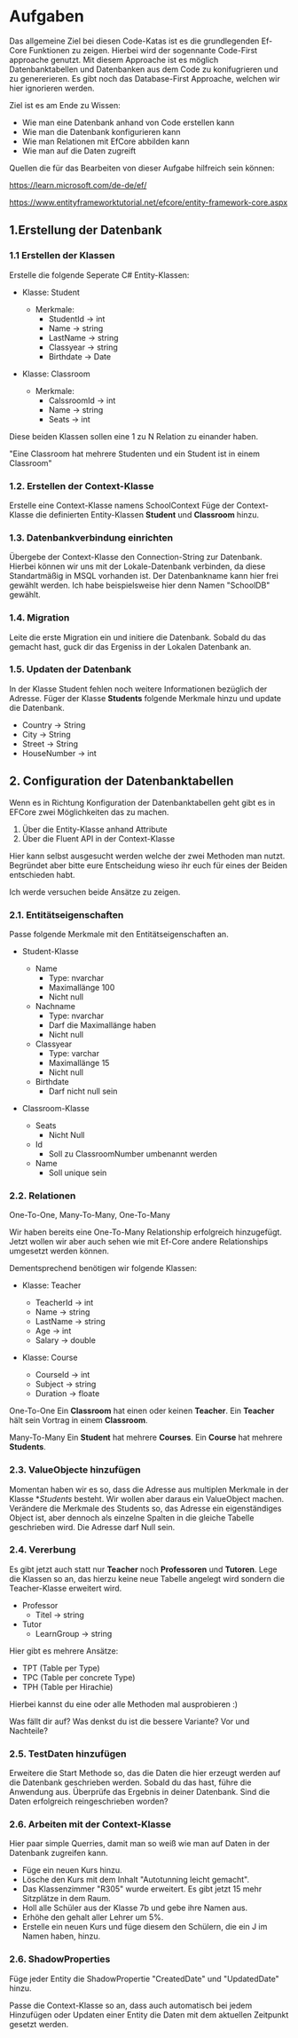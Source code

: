 ﻿
# Aufgaben
Das allgemeine Ziel bei diesen Code-Katas ist es die grundlegenden Ef-Core Funktionen zu zeigen. Hierbei wird der sogennante Code-First approache genutzt. 
Mit diesem Approache ist es möglich Datenbanktabellen und Datenbanken aus dem Code zu konifugrieren und zu genererieren.
Es gibt noch das Database-First Approache, welchen wir hier ignorieren werden.

Ziel ist es am Ende zu Wissen:
* Wie man eine Datenbank anhand von Code erstellen kann
* Wie man die Datenbank konfigurieren kann
* Wie man Relationen mit EfCore abbilden kann
* Wie man auf die Daten zugreift


Quellen die für das Bearbeiten von dieser Aufgabe hilfreich sein können:

https://learn.microsoft.com/de-de/ef/

https://www.entityframeworktutorial.net/efcore/entity-framework-core.aspx


## 1.Erstellung der Datenbank
### 1.1 Erstellen der Klassen
Erstelle die folgende Seperate C# Entity-Klassen:

* Klasse: Student 
	* Merkmale:
		- StudentId -> int
		- Name -> string
		- LastName -> string
		- Classyear -> string
		- Birthdate -> Date

* Klasse: Classroom
	* Merkmale:
		- CalssroomId -> int
		- Name -> string
		- Seats -> int
		
Diese beiden Klassen sollen eine 1 zu N Relation zu einander haben. 

"Eine Classroom hat mehrere Studenten und ein Student ist in einem Classroom" 

### 1.2. Erstellen der Context-Klasse

Erstelle eine Context-Klasse namens SchoolContext 
Füge der Context-Klasse die definierten Entity-Klassen **Student** und **Classroom** hinzu.

### 1.3. Datenbankverbindung einrichten

Übergebe der Context-Klasse den Connection-String zur Datenbank. Hierbei können wir uns mit der Lokale-Datenbank verbinden, da diese Standartmäßig in MSQL vorhanden ist.
Der Datenbankname kann hier frei gewählt werden. Ich habe beispielsweise hier denn Namen "SchoolDB" gewählt.

### 1.4. Migration

Leite die erste Migration ein und initiere die Datenbank.
Sobald du das gemacht hast, guck dir das Ergeniss in der Lokalen Datenbank an.

### 1.5. Updaten der Datenbank

In der Klasse Student fehlen noch weitere Informationen bezüglich der Adresse.
Füger der Klasse **Students** folgende Merkmale hinzu und update die Datenbank.

* Country -> String
* City -> String
* Street -> String
* HouseNumber -> int


## 2. Configuration der Datenbanktabellen

Wenn es in Richtung Konfiguration der Datenbanktabellen geht gibt es in EFCore zwei Möglichkeiten das zu machen.

1. Über die Entity-Klasse anhand Attribute
2. Über die Fluent API in der Context-Klasse

Hier kann selbst ausgesucht werden welche der zwei Methoden man nutzt. Begründet aber bitte eure Entscheidung wieso ihr euch für eines der Beiden entschieden habt.

Ich werde versuchen beide Ansätze zu zeigen.

### 2.1. Entitätseigenschaften
Passe folgende Merkmale mit den Entitätseigenschaften an.

* Student-Klasse
	* Name
		* Type: nvarchar 
		* Maximallänge 100
		* Nicht null
	* Nachname
		* Type: nvarchar 
		* Darf die Maximallänge haben
		* Nicht null
	* Classyear
		* Type: varchar 
		* Maximallänge 15
		* Nicht null
	* Birthdate
		* Darf nicht null sein 

* Classroom-Klasse
	* Seats
		* Nicht Null
	* Id
		* Soll zu ClassroomNumber umbenannt werden
	* Name
		* Soll unique sein

### 2.2. Relationen
One-To-One, Many-To-Many, One-To-Many

Wir haben bereits eine One-To-Many Relationship erfolgreich hinzugefügt. 
Jetzt wollen wir aber auch sehen wie mit Ef-Core andere Relationships umgesetzt werden können.

Dementsprechend benötigen wir folgende Klassen:

* Klasse: Teacher
	* TeacherId -> int
	* Name -> string
	* LastName -> string
	* Age -> int
	* Salary -> double
	
* Klasse: Course
	* CourseId -> int
	* Subject -> string
	* Duration -> floate

One-To-One
Ein **Classroom** hat einen oder keinen **Teacher**. Ein **Teacher** hält sein Vortrag in einem **Classroom**.

Many-To-Many
Ein **Student** hat mehrere **Courses**. Ein **Course** hat mehrere **Students**.
	
### 2.3. ValueObjecte hinzufügen

Momentan haben wir es so, dass die Adresse aus multiplen Merkmale in der Klasse **Students* besteht.
Wir wollen aber daraus ein ValueObject machen. 
Verändere die Merkmale des Students so, das Adresse ein eigenständiges Object ist, aber dennoch als einzelne Spalten in die gleiche Tabelle geschrieben wird.
Die Adresse darf Null sein.

### 2.4. Vererbung

Es gibt jetzt auch statt nur **Teacher** noch **Professoren** und **Tutoren**. 
Lege die Klassen so an, das hierzu keine neue Tabelle angelegt wird sondern die Teacher-Klasse erweitert wird. 

* Professor
	* Titel -> string
* Tutor
	* LearnGroup -> string

Hier gibt es mehrere Ansätze:

* TPT (Table per Type)
* TPC (Table per concrete Type)
* TPH (Table per Hirachie)

Hierbei kannst du eine oder alle Methoden mal ausprobieren :)

Was fällt dir auf? Was denkst du ist die bessere Variante? Vor und Nachteile?

### 2.5. TestDaten hinzufügen

Erweitere die Start Methode so, das die Daten die hier erzeugt werden auf die Datenbank geschrieben werden. Sobald du das hast, führe die Anwendung aus.
Überprüfe das Ergebnis in deiner Datenbank. Sind die Daten erfolgreich reingeschrieben worden?


### 2.6. Arbeiten mit der Context-Klasse
Hier paar simple Querries, damit man so weiß wie man auf Daten in der Datenbank zugreifen kann.

* Füge ein neuen Kurs hinzu.
* Lösche den Kurs mit dem Inhalt "Autotunning leicht gemacht".
* Das Klassenzimmer "R305" wurde erweitert. Es gibt jetzt 15 mehr Sitzplätze in dem Raum. 
* Holl alle Schüler aus der Klasse 7b und gebe ihre Namen aus.
* Erhöhe den gehalt aller Lehrer um 5%.
* Erstelle ein neuen Kurs und füge diesem den Schülern, die ein J im Namen haben, hinzu.

### 2.6. ShadowProperties

Füge jeder Entity die ShadowPropertie "CreatedDate" und "UpdatedDate" hinzu.

Passe die Context-Klasse so an, dass auch automatisch bei jedem Hinzufügen oder Updaten einer Entity die Daten mit dem aktuellen Zeitpunkt gesetzt werden.
